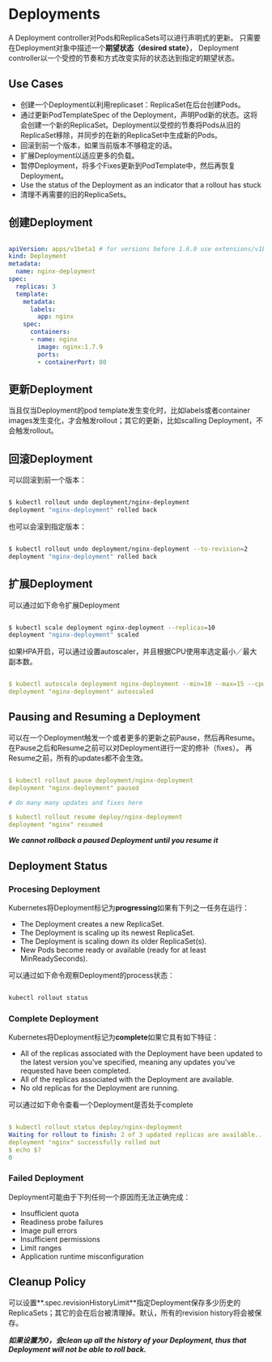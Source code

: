 # Deployments
A Deployment controller对Pods和ReplicaSets可以进行声明式的更新。
只需要在Deployment对象中描述一个**期望状态（desired state）**， Deployment controller以一个受控的节奏和方式改变实际的状态达到指定的期望状态。 

## Use Cases

* 创建一个Deployment以利用replicaset：ReplicaSet在后台创建Pods。
* 通过更新PodTemplateSpec of the Deployment，声明Pod新的状态。这将会创建一个新的ReplicaSet。Deployment以受控的节奏将Pods从旧的ReplicaSet移除，并同步的在新的ReplicaSet中生成新的Pods。
* 回滚到前一个版本，如果当前版本不够稳定的话。
* 扩展Deployment以适应更多的负载。
* 暂停Deployment，将多个Fixes更新到PodTemplate中，然后再恢复Deployment。
* Use the status of the Deployment as an indicator that a rollout has stuck
* 清理不再需要的旧的ReplicaSets。

## 创建Deployment
```yaml 

apiVersion: apps/v1beta1 # for versions before 1.6.0 use extensions/v1beta1
kind: Deployment
metadata:
  name: nginx-deployment
spec:
  replicas: 3
  template:
    metadata:
      labels:
        app: nginx
    spec:
      containers:
      - name: nginx
        image: nginx:1.7.9
        ports:
        - containerPort: 80

```

## 更新Deployment
当且仅当Deployment的pod template发生变化时，比如labels或者container images发生变化，才会触发rollout；其它的更新，比如scalling Deployment，不会触发rollout。

## 回滚Deployment
可以回滚到前一个版本：
``` sh

$ kubectl rollout undo deployment/nginx-deployment
deployment "nginx-deployment" rolled back

```
也可以会滚到指定版本：
``` sh

$ kubectl rollout undo deployment/nginx-deployment --to-revision=2
deployment "nginx-deployment" rolled back

```

## 扩展Deployment
可以通过如下命令扩展Deployment
``` sh

$ kubectl scale deployment nginx-deployment --replicas=10
deployment "nginx-deployment" scaled

```
如果HPA开启，可以通过设置autoscaler，并且根据CPU使用率选定最小／最大副本数。
```yaml

$ kubectl autoscale deployment nginx-deployment --min=10 --max=15 --cpu-percent=80
deployment "nginx-deployment" autoscaled

```

## Pausing and Resuming a Deployment
可以在一个Deployment触发一个或者更多的更新之前Pause，然后再Resume。在Pause之后和Resume之前可以对Deployment进行一定的修补（fixes）。
再Resume之前，所有的updates都不会生效。

```yaml

$ kubectl rollout pause deployment/nginx-deployment
deployment "nginx-deployment" paused

# do many many updates and fixes here

$ kubectl rollout resume deploy/nginx-deployment
deployment "nginx" resumed

```

***We cannot rollback a paused Deployment until you resume it***

## Deployment Status

### Procesing Deployment
Kubernetes将Deployment标记为**progressing**如果有下列之一任务在运行：

* The Deployment creates a new ReplicaSet.
* The Deployment is scaling up its newest ReplicaSet.
* The Deployment is scaling down its older ReplicaSet(s).
* New Pods become ready or available (ready for at least MinReadySeconds).

可以通过如下命令观察Deployment的process状态：

``` sh

kubectl rollout status

```

### Complete Deployment
Kubernetes将Deployment标记为**complete**如果它具有如下特征：

* All of the replicas associated with the Deployment have been updated to the latest version you’ve specified, meaning any updates you’ve requested have been completed.
* All of the replicas associated with the Deployment are available.
* No old replicas for the Deployment are running.

可以通过如下命令查看一个Deployment是否处于complete

```yaml

$ kubectl rollout status deploy/nginx-deployment
Waiting for rollout to finish: 2 of 3 updated replicas are available...
deployment "nginx" successfully rolled out
$ echo $?
0

```

### Failed Deployment
Deployment可能由于下列任何一个原因而无法正确完成： 

* Insufficient quota
* Readiness probe failures
* Image pull errors
* Insufficient permissions
* Limit ranges
* Application runtime misconfiguration


## Cleanup Policy
可以设置**.spec.revisionHistoryLimit**指定Deployment保存多少历史的ReplicaSets；其它的会在后台被清理掉。默认，所有的revision history将会被保存。

***如果设置为0，会clean up all the history of your Deployment, thus that Deployment will not be able to roll back.***








